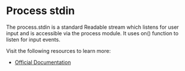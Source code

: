# Process stdin

The process.stdin is a standard Readable stream which listens for user input and is accessible via the process module. It uses on() function to listen for input events.

Visit the following resources to learn more:

- [Official Documentation](https://nodejs.org/api/process.html#processstdin)
